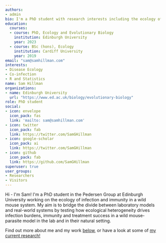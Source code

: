 ```yaml
---
authors:
- admin
bio: I'm a PhD student with research interests including the ecology of infectious disease, parasite co-infection, and statistics
education:
  courses:
  - course: PhD, Ecology and Evolutionary Biology
    institution: Edinburgh University
    year: 2023
  - course: BSc (hons), Ecology
    institution: Cardiff University
    year: 2019
email: "sam@samhillman.com"
interests:
- Disease Ecology
- Co-infection
- R and Statistics
name: Sam Hillman
organizations:
- name: Edinburgh University
  url: "https://www.ed.ac.uk/biology/evolutionary-biology"
role: PhD student
social:
- icon: envelope
  icon_pack: fas
  link: 'mailto: sam@samhillman.com'
- icon: twitter
  icon_pack: fab
  link: https://twitter.com/SamGHillman
- icon: google-scholar
  icon_pack: ai
  link: https://twitter.com/SamGHillman
- icon: github
  icon_pack: fab
  link: https://github.com/SamGHillman
superuser: true
user_groups:
- Researchers
- Visitors
---
```


Hi - I'm Sam! I'm a PhD student in the Pedersen Group at Edinburgh University working on the ecology of infection and immunity in a wild mouse system. My aim is to bridge the divide between laboratory models and real-world systems by testing how ecological heterogeneity drives infection burdens, immunity and treatment success in a wild mouse-parasite model in the lab and in their natural setting.

Find out more about me and my work [below](#about), or have a look at some of [my current research!](#projects)
